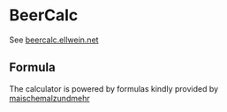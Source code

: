 # BeerCalc

See [beercalc.ellwein.net](https://beercalc.ellwein.net)

## Formula

The calculator is powered by formulas kindly provided by
[maischemalzundmehr](http://www.maischemalzundmehr.de/)

